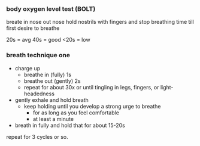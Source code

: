 ### body oxygen level test (BOLT)

breate in nose
out nose
hold nostrils with fingers and stop breathing
time till first desire to breathe

20s = avg
40s = good
<20s = low

### breath technique one

- charge up
  - breathe in (fully) 1s
  - breathe out (gently) 2s
  - repeat for about 30x or until tingling in legs, fingers, or light-headedness
- gently exhale and hold breath
  - keep holding until you develop a strong urge to breathe
    - for as long as you feel comfortable
    - at least a minute
- breath in fully and hold that for about 15-20s

repeat for 3 cycles or so.
